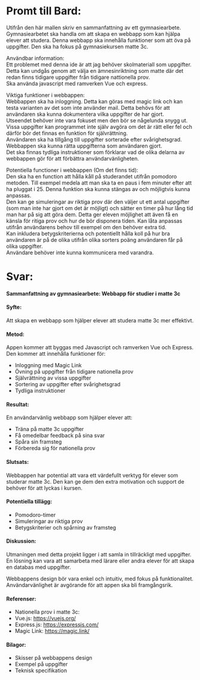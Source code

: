 # Promt till Bard:
Utifrån den här mallen skriv en sammanfattning av ett gymnasiearbete. Gymnasiearbetet ska handla om att skapa en webbapp som kan hjälpa elever att studera. Denna webbapp ska innehålla funktioner som att öva på uppgifter. Den ska ha fokus på gymnasiekursen matte 3c.  

Användbar information:  
Ett problemet med denna ide är att jag behöver skolmateriall som uppgifter. Detta kan undgås genom att välja en ämnesinriktning som matte där det redan finns tidigare uppgifter från tidigare nattionella prov.  
Ska använda javascript med ramverken Vue och express.  

Viktiga funktioner i webbappen:  
Webbappen ska ha inloggning. Detta kan göras med magic link och kan testa varianten av det som inte använder mail. Detta behövs för att användaren ska kunna dokumentera vilka uppgifter de har gjort.  
Utseendet behöver inte vara fokuset men den bör se någelunda snygg ut.  
Vissa uppgifter kan programmet inte själv avgöra om det är rätt eller fel och därför bör det finnas en funktion för självrättning.  
Användaren ska ha tillgång till uppgifter sorterade efter svårighetsgrad.  
Webbappen ska kunna rätta uppgifterna som användaren gjort.  
Det ska finnas tydliga instruktioner som förklarar vad de olika delarna av webbappen gör för att förbättra användarvänligheten.  

Potentiella functioner i webbappen (Om det finns tid):  
Den ska ha en function att hålla kåll på studerandet utifrån pomodoro metoden. Till exempel medela att man ska ta en paus i fem minuter efter att ha pluggat i 25. Denna funktion ska kunna stängas av och möjligtvis kunna anpassas.  
Den kan ge simuleringar av riktiga prov där den väljer ut ett antal uppgifter (som man inte har gjort om det är möjligt) och sätter en timer på hur lång tid man har på sig att göra dem. Detta ger eleven möjlighet att även få en känsla för ritiga prov och hur de bör disponera tiden. Kan låta anpassas utifrån användarens behov till exempel om den behöver extra tid.  
Kan inkludera betygskriterierna och potentiellt hålla koll på hur bra användaren är på de olika utifrån olika sorters poäng användaren får på olika uppgifter.  
Användare behöver inte kunna kommunicera med varandra.  

# Svar: 
#### Sammanfattning av gymnasiearbete: Webbapp för studier i matte 3c  

#### Syfte: 
Att skapa en webbapp som hjälper elever att studera matte 3c mer effektivt.

#### Metod: 
Appen kommer att byggas med Javascript och ramverken Vue och Express. Den kommer att innehålla funktioner för:

- Inloggning med Magic Link  
- Övning på uppgifter från tidigare nationella prov  
- Självrättning av vissa uppgifter  
- Sortering av uppgifter efter svårighetsgrad  
- Tydliga instruktioner  

#### Resultat: 
En användarvänlig webbapp som hjälper elever att:  

- Träna på matte 3c uppgifter  
- Få omedelbar feedback på sina svar  
- Spåra sin framsteg  
- Förbereda sig för nationella prov

#### Slutsats: 
Webbappen har potential att vara ett värdefullt verktyg för elever som studerar matte 3c. Den kan ge dem den extra motivation och support de behöver för att lyckas i kursen.

#### Potentiella tillägg:

- Pomodoro-timer
- Simuleringar av riktiga prov
- Betygskriterier och spårning av framsteg

#### Diskussion:

Utmaningen med detta projekt ligger i att samla in tillräckligt med uppgifter. En lösning kan vara att samarbeta med lärare eller andra elever för att skapa en databas med uppgifter.

Webbappens design bör vara enkel och intuitiv, med fokus på funktionalitet. Användarvänlighet är avgörande för att appen ska bli framgångsrik.

#### Referenser:

- Nationella prov i matte 3c: <ogiltig webbadress har tagits bort>
- Vue.js: https://vuejs.org/
- Express.js: https://expressjs.com/
- Magic Link: https://magic.link/

#### Bilagor:

- Skisser på webbappens design
- Exempel på uppgifter
- Teknisk specifikation
